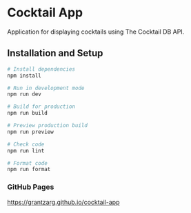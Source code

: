 # Cocktail App

Application for displaying cocktails using The Cocktail DB API.

## Installation and Setup

```bash
# Install dependencies
npm install

# Run in development mode
npm run dev

# Build for production
npm run build

# Preview production build
npm run preview

# Check code
npm run lint

# Format code
npm run format
```

### GitHub Pages

https://grantzarg.github.io/cocktail-app
